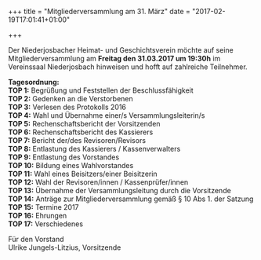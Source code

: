 +++
title = "Mitgliederversammlung am 31. März"
date = "2017-02-19T17:01:41+01:00"

+++

Der Niederjosbacher Heimat- und Geschichtsverein möchte auf seine Mitgliederversammlung
am **Freitag den 31.03.2017 um 19:30h** im Vereinssaal Niederjosbach hinweisen und hofft auf zahlreiche
Teilnehmer.

**Tagesordnung:**  
**TOP  1:** Begrüßung und Feststellen der Beschlussfähigkeit  
**TOP  2:** Gedenken an die Verstorbenen  
**TOP  3:** Verlesen des Protokolls 2016  
**TOP  4:** Wahl und Übernahme einer/s Versammlungsleiterin/s  
**TOP  5:** Rechenschaftsbericht der Vorsitzenden  
**TOP  6:** Rechenschaftsbericht des Kassierers  
**TOP  7:** Bericht der/des Revisoren/Revisors  
**TOP  8:** Entlastung des Kassierers / Kassenverwalters  
**TOP  9:** Entlastung des Vorstandes  
**TOP 10:** Bildung eines Wahlvorstandes  
**TOP 11:** Wahl eines Beisitzers/einer Beisitzerin  
**TOP 12:** Wahl der Revisoren/innen / Kassenprüfer/innen  
**TOP 13:** Übernahme der Versammlungsleitung durch die Vorsitzende  
**TOP 14:** Anträge zur Mitgliederversammlung gemäß § 10 Abs 1. der Satzung  
**TOP 15:** Termine 2017  
**TOP 16:** Ehrungen  
**TOP 17:** Verschiedenes  

Für den Vorstand  
Ulrike Jungels-Litzius, Vorsitzende